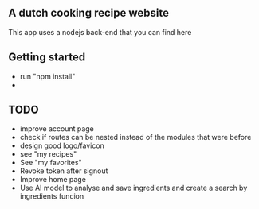 ## A dutch cooking recipe website

This app uses a nodejs back-end that you can find here

## Getting started

- run "npm install"
-

## TODO

- improve account page
- check if routes can be nested instead of the modules that were before
- design good logo/favicon
- see "my recipes"
- See "my favorites"
- Revoke token after signout
- Improve home page
- Use AI model to analyse and save ingredients and create a search by ingredients funcion
